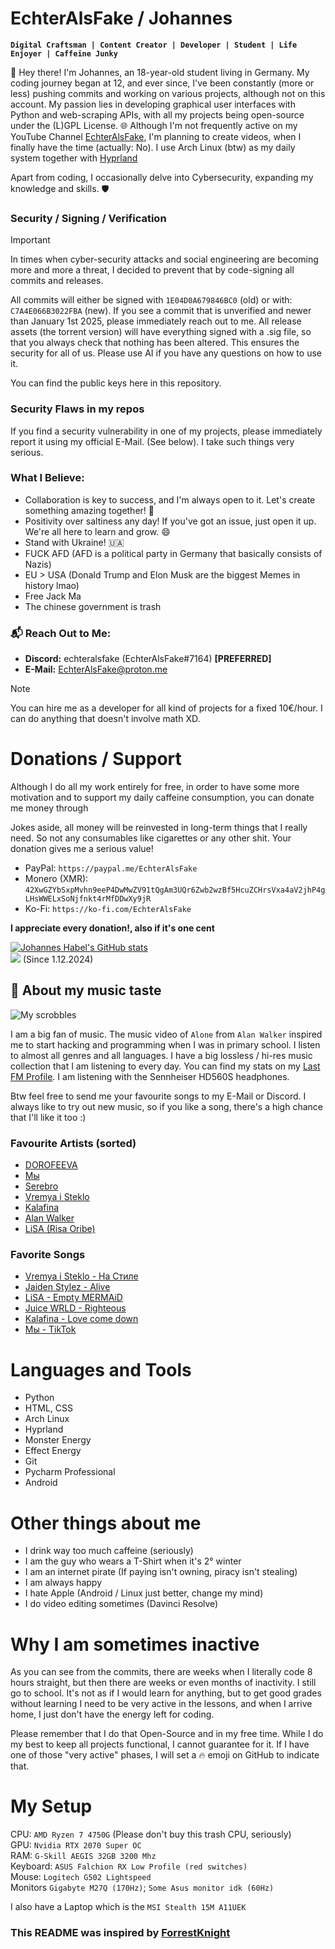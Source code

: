 # EchterAlsFake / Johannes

**`Digital Craftsman | Content Creator | Developer | Student | Life Enjoyer | Caffeine Junky `**

👋 Hey there! I'm Johannes, an 18-year-old student living in Germany. My coding journey began at 12, and ever since, I've been constantly (more or less) pushing commits and working on various projects, although not on this account. 
My passion lies in developing graphical user interfaces with Python and web-scraping APIs, with all my projects being open-source under the (L)GPL License. 🌐 Although I'm not frequently active on my YouTube Channel [EchterAlsFake](https://www.youtube.com/channel/UC1cV2H2WKPYXb2AqBkyXj2Q), 
I'm planning to create videos, when I finally have the time (actually: No). I use Arch Linux (btw) as my daily system together with [Hyprland](https://github.com/hyprwm/Hyprland)

Apart from coding, I occasionally delve into Cybersecurity, expanding my knowledge and skills. 🛡️


### Security / Signing / Verification
> [!IMPORTANT]
> In times when cyber-security attacks and social engineering are becoming more and more a threat, I decided
> to prevent that by code-signing all commits and releases.

All commits will either be signed with `1E04D0A679846BC0` (old) or with: `C7A4E066B3022FBA` (new).
If you see a commit that is unverified and newer than January 1st 2025, please immediately reach out to me.
All release assets (the torrent version) will have everything signed with a .sig file, so that you always check 
that nothing has been altered. This ensures the security for all of us. Please use AI if you have any questions
on how to use it.

You can find the public keys here in this repository.

### Security Flaws in my repos
If you find a security vulnerability in one of my projects, please immediately report it using my official E-Mail.
(See below). I take such things very serious.


### **What I Believe:**
- Collaboration is key to success, and I'm always open to it. Let's create something amazing together! 🤝
- Positivity over saltiness any day! If you've got an issue, just open it up. We're all here to learn and grow. 😄
- Stand with Ukraine! 🇺🇦
- FUCK AFD (AFD is a political party in Germany that basically consists of Nazis)
- EU > USA (Donald Trump and Elon Musk are the biggest Memes in history lmao)
- Free Jack Ma
- The chinese government is trash

### 📬 Reach Out to Me:
- **Discord:** echteralsfake (EchterAlsFake#7164) **[PREFERRED]**
- **E-Mail:** EchterAlsFake@proton.me

> [!NOTE]
> You can hire me as a developer for all kind of projects for a fixed 10€/hour. I can do anything
> that doesn't involve math XD.

# Donations / Support
Although I do all my work entirely for free, in order to have some more motivation and
to support my daily caffeine consumption, you can donate me money through

Jokes aside, all money will be reinvested in long-term things that I really need.
So not any consumables like cigarettes or any other shit. Your donation gives me a serious value!


- PayPal: `https://paypal.me/EchterAlsFake`
- Monero (XMR): `42XwGZYbSxpMvhn9eeP4DwMwZV91tQgAm3UQr6Zwb2wzBf5HcuZCHrsVxa4aV2jhP4gLHsWWELxSoNjfnkt4rMfDDwXy9jR`
- Ko-Fi: `https://ko-fi.com/EchterAlsFake`

**I appreciate every donation!, also if it's one cent**


[![Johannes Habel's GitHub stats](https://github-readme-stats.vercel.app/api?username=echteralsfake&show_icons=true&theme=tokyonight)](https://github.com/anuraghazra/github-readme-stats)
<br>![](https://komarev.com/ghpvc/?username=EchterAlsFake&color=blueviolet) (Since 1.12.2024)


## 🎵 About my music taste
![My scrobbles](https://lastfm-recently-played.vercel.app/api?user=EchterAlsFake&count=10&loved=true&maxage=60)

I am a big fan of music. The music video of `Alone` from `Alan Walker` inspired me to start hacking
and programming when I was in primary school. I listen to almost all genres and all languages. 
I have a big lossless / hi-res music collection that I am listening to every day. You can find my stats
on my [Last FM Profile](https://www.last.fm/user/EchterAlsFake). I am listening with the Sennheiser HD560S headphones.

Btw feel free to send me your favourite songs to my E-Mail or Discord. I always like to try out
new music, so if you like a song, there's a high chance that I'll like it too :)

### Favourite Artists (sorted)
- [DOROFEEVA](https://www.last.fm/music/DOROFEEVA)
- [Мы](https://www.last.fm/music/%D0%9C%D1%8B)
- [Serebro](https://www.last.fm/music/SEREBRO)
- [Vremya i Steklo](https://www.last.fm/music/Vremya+i+Steklo)
- [Kalafina](https://www.last.fm/music/Kalafina)
- [Alan Walker](https://www.last.fm/music/Alan+Walker)
- [LiSA (Risa Oribe)](https://open.spotify.com/artist/0blbVefuxOGltDBa00dspv?si=8412153299d7406e)

###  Favorite Songs
- [Vremya i Steklo - На Стиле](https://www.youtube.com/watch?v=tJ7JcweIOZ4)
- [Jaiden Stylez - Alive](https://www.youtube.com/watch?v=xzjSMKNeX7Y&pp=ygUTamFpZGVuIHN0eWxlZCBhbGl2ZQ%3D%3D)
- [LiSA - Empty MERMAiD](https://www.youtube.com/watch?v=mvHSGl2kJ6s&pp=ygUSbGlTQSBlbXB0eSBtZXJtYWlk)
- [Juice WRLD - Righteous](https://www.youtube.com/watch?v=ZengOKCUBHo&pp=ygUJcmlnaHRlb3Vz)
- [Kalafina - Love come down](https://www.youtube.com/watch?v=WUy4wf52vmw)
- [Мы - TikTok](https://www.youtube.com/watch?v=wFbZ0jtFUUA)

# Languages and Tools
- Python
- HTML, CSS
- Arch Linux
- Hyprland
- Monster Energy
- Effect Energy
- Git
- Pycharm Professional
- Android

# Other things about me
- I drink way too much caffeine (seriously)
- I am the guy who wears a T-Shirt when it's 2° winter
- I am an internet pirate (If paying isn't owning, piracy isn't stealing)
- I am always happy
- I hate Apple (Android / Linux just better, change my mind)
- I do video editing sometimes (Davinci Resolve)

# Why I am sometimes inactive
As you can see from the commits, there are weeks when I literally code 8 hours straight, but then there are weeks or 
even months of inactivity. I still go to school. It's not as if I would learn for anything, but to get good grades without
learning I need to be very active in the lessons, and when I arrive home, I just don't have the energy left for coding.

Please remember that I do that Open-Source and in my free time. While I do my best to keep all projects functional, I cannot
guarantee for it. If I have one of those "very active" phases, I will set a 🔥 emoji on GitHub to indicate that.

# My Setup
CPU: `AMD Ryzen 7 4750G` (Please don't buy this trash CPU, seriously)
<br>GPU: `Nvidia RTX 2070 Super OC`
<br>RAM: `G-Skill AEGIS 32GB 3200 Mhz`
<br>Keyboard: `ASUS Falchion RX Low Profile (red switches)`
<br>Mouse: `Logitech G502 Lightspeed`
<br>Monitors `Gigabyte M27Q (170Hz)`; `Some Asus monitor idk (60Hz)`

I also have a Laptop which is the `MSI Stealth 15M A11UEK`

### This README was inspired by [ForrestKnight](https://github.com/ForrestKnight)
